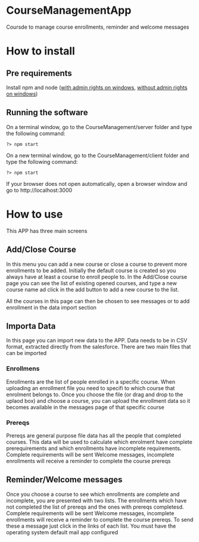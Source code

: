# CourseManagementApp


Coursde to manage course enrollments, reminder and welcome messages

# How to install
## Pre requirements
Install npm and node ([with admin rights on windows](https://phoenixnap.com/kb/install-node-js-npm-on-windows), [without admin rights on windows](https://theshravan.net/blog/how-to-use-node-and-npm-without-installation-or-admin-rights/))

## Running the software

On a terminal window, go to the CourseManagement/server folder and type the following command:
```
?> npm start
```

On a new terminal window, go to the CourseManagement/client folder and type the following command:
```
?> npm start
```

If your browser does not open automatically, open a browser window and go to http://localhost:3000

# How to use
This APP has three main screens
## Add/Close Course
In this menu you can add a new course or close a course to prevent more enrollments to be added.
Initially the default course is created so you always have at least a course to enroll people to.
In the Add/Close course page you can see the list of existing opened courses, and type a new course name ad click in the add button to add a new course to the list.

All the courses in this page can then be chosen to see messages or to add enrollment in the data import section

## Importa Data
In this page you can import new data to the APP. Data needs to be in CSV format, extracted directly from the salesforce.
There are two main files that can be imported
### Enrollmens
Enrollments are the list of people enrolled in a specific course. When uploading an enrollment file you need to specifi to which course that enrolment belongs to. Once you choose the file (or drag and drop to the uplaod box) and choose a course, you can upload the enrollment data so it becomes available in the messages page of that specific course
### Prereqs
Prereqs are general purpose file data has all the people that completed courses. This data will be used to calculate which enrolment have complete prerequirements and which enrollments have incomplete requirements. Complete requirements will be sent Welcome messages, incomplete enrollments will receive a reminder to complete the course prereqs

## Reminder/Welcome messages
Once you choose a course to see which enrollments are complete and incomplete, you are presented with two lists. The enrollments which have not completed the list of prereqs and the ones with prereqs completesd. Complete requirements will be sent Welcome messages, incomplete enrollments will receive a reminder to complete the course prereqs. To send these a message just click in the links of each list. You must have the operating system default mail app configured



